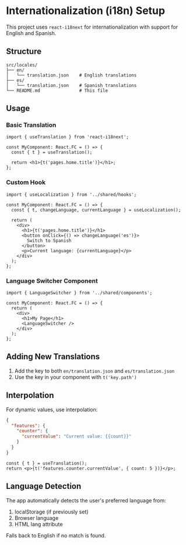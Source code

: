 # Internationalization (i18n) Setup

This project uses `react-i18next` for internationalization with support for English and Spanish.

## Structure

```
src/locales/
├── en/
│   └── translation.json    # English translations
├── es/
│   └── translation.json    # Spanish translations
└── README.md               # This file
```

## Usage

### Basic Translation

```tsx
import { useTranslation } from 'react-i18next';

const MyComponent: React.FC = () => {
  const { t } = useTranslation();
  
  return <h1>{t('pages.home.title')}</h1>;
};
```

### Custom Hook

```tsx
import { useLocalization } from '../shared/hooks';

const MyComponent: React.FC = () => {
  const { t, changeLanguage, currentLanguage } = useLocalization();
  
  return (
    <div>
      <h1>{t('pages.home.title')}</h1>
      <button onClick={() => changeLanguage('es')}>
        Switch to Spanish
      </button>
      <p>Current language: {currentLanguage}</p>
    </div>
  );
};
```

### Language Switcher Component

```tsx
import { LanguageSwitcher } from '../shared/components';

const MyComponent: React.FC = () => {
  return (
    <div>
      <h1>My Page</h1>
      <LanguageSwitcher />
    </div>
  );
};
```

## Adding New Translations

1. Add the key to both `en/translation.json` and `es/translation.json`
2. Use the key in your component with `t('key.path')`

## Interpolation

For dynamic values, use interpolation:

```json
{
  "features": {
    "counter": {
      "currentValue": "Current value: {{count}}"
    }
  }
}
```

```tsx
const { t } = useTranslation();
return <p>{t('features.counter.currentValue', { count: 5 })}</p>;
```

## Language Detection

The app automatically detects the user's preferred language from:
1. localStorage (if previously set)
2. Browser language
3. HTML lang attribute

Falls back to English if no match is found.
